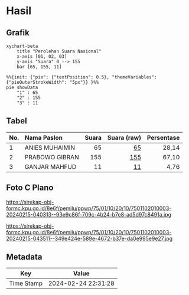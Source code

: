 # Hasil

## Grafik

```mermaid
xychart-beta
    title "Perolehan Suara Nasional"
    x-axis [01, 02, 03]
    y-axis "Suara" 0 --> 155
    bar [65, 155, 11]
```

```mermaid
%%{init: {"pie": {"textPosition": 0.5}, "themeVariables": {"pieOuterStrokeWidth": "5px"}} }%%
pie showData
    "1" : 65
    "2" : 155
    "3" : 11
```

## Tabel

| No. | Nama Paslon    | Suara | Suara (raw) | Persentase |
|:--- |:-------------- | -----:| -----------:| ----------:|
| 1   | ANIES MUHAIMIN | 65    | [65][p-1]   | 28,14      |
| 2   | PRABOWO GIBRAN | 155   | [155][p-2]  | 67,10      |
| 3   | GANJAR MAHFUD  | 11    | [11][p-3]   | 4,76       |


[p-1]: https://github.com/gigit-pemilu/pemilu-2024/blob/main/pilpres/hitung-suara/sub/75-gorontalo/sub/01-gorontalo/sub/10-telaga-biru/sub/2010-dumati/sub/003-tps/sub/paslon-1.txt
[p-2]: https://github.com/gigit-pemilu/pemilu-2024/blob/main/pilpres/hitung-suara/sub/75-gorontalo/sub/01-gorontalo/sub/10-telaga-biru/sub/2010-dumati/sub/003-tps/sub/paslon-2.txt
[p-3]: https://github.com/gigit-pemilu/pemilu-2024/blob/main/pilpres/hitung-suara/sub/75-gorontalo/sub/01-gorontalo/sub/10-telaga-biru/sub/2010-dumati/sub/003-tps/sub/paslon-3.txt

## Foto C Plano

https://sirekap-obj-formc.kpu.go.id/8e6f/pemilu/ppwp/75/01/10/20/10/7501102010003-20240215-040313--93e9c86f-709c-4b24-b7e8-ad5d97c8491a.jpg

https://sirekap-obj-formc.kpu.go.id/8e6f/pemilu/ppwp/75/01/10/20/10/7501102010003-20240215-043511--349e424e-589e-4672-b37e-da0e995e9e27.jpg


## Metadata

| Key        | Value               |
| ---------- | ------------------- |
| Time Stamp | 2024-02-24 22:31:28 |



